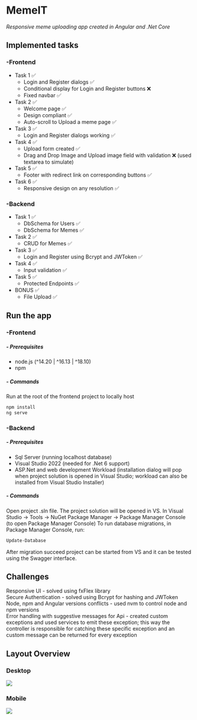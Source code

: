 # MemeIT
 _Responsive meme uploading app created in Angular and .Net Core_

## Implemented tasks
### -Frontend
- Task 1 ✅ 
    - Login and Register dialogs ✅ 
    - Conditional display for Login and Register buttons ❌
    - Fixed navbar ✅ 
- Task 2 ✅ 
    - Welcome page ✅ 
    - Design compliant ✅ 
    - Auto-scroll to Upload a meme page ✅ 
- Task 3 ✅ 
    - Login and Register dialogs working ✅ 
- Task 4 ✅ 
    - Upload form created ✅ 
    - Drag and Drop Image and Upload image field with validation ❌  (used textarea to simulate)
- Task 5 ✅ 
    - Footer with redirect link on corresponding buttons ✅ 
- Task 6 ✅ 
    - Responsive design on any resolution ✅ 

### -Backend
- Task 1 ✅ 
    - DbSchema for Users ✅ 
    - DbSchema for Memes ✅ 
- Task 2 ✅ 
    - CRUD for Memes ✅ 
- Task 3 ✅ 
    - Login and Register using Bcrypt and JWToken ✅ 
- Task 4 ✅ 
    - Input validation ✅ 
- Task 5 ✅ 
    - Protected Endpoints ✅ 
- BONUS ✅ 
    - File Upload ✅ 

## Run the app
### -Frontend
##### - Prerequisites
- node.js (^14.20 | ^16.13 | ^18.10)
- npm

##### - Commands
Run at the root of the frontend project to locally host
```sh
npm install
ng serve
```
### -Backend
##### - Prerequisites
- Sql Server (running localhost database)
- Visual Studio 2022 (needed for .Net 6 support)
- ASP.Net and web development Workload (installation dialog will pop when project solution is opened in Visual Studio; workload can also be installed from Visual Studio Installer)

##### - Commands
Open project .sln file. The project solution will be opened in VS.
In Visual Studio -> Tools -> NuGet Package Manager -> Package Manager Console (to open Package Manager Console)
To run database migrations, in Package Manager Console, run:
```sh
Update-Database
```
After migration succeed project can be started from VS and it can be tested using the Swagger interface.

## Challenges 
Responsive UI - solved using fxFlex library  
Secure Authentication - solved using Bcrypt for hashing and JWToken  
Node, npm and Angular versions conflicts - used nvm to control node and npm versions  
Error handling with suggestive messages for Api - created custom exceptions and used services to emit these exception; this way the controller is responsible for catching these specific exception and an custom message can be returned for every exception

## Layout Overview
### Desktop
![](memeit.gif)

### Mobile
![](memeitmobile.gif)